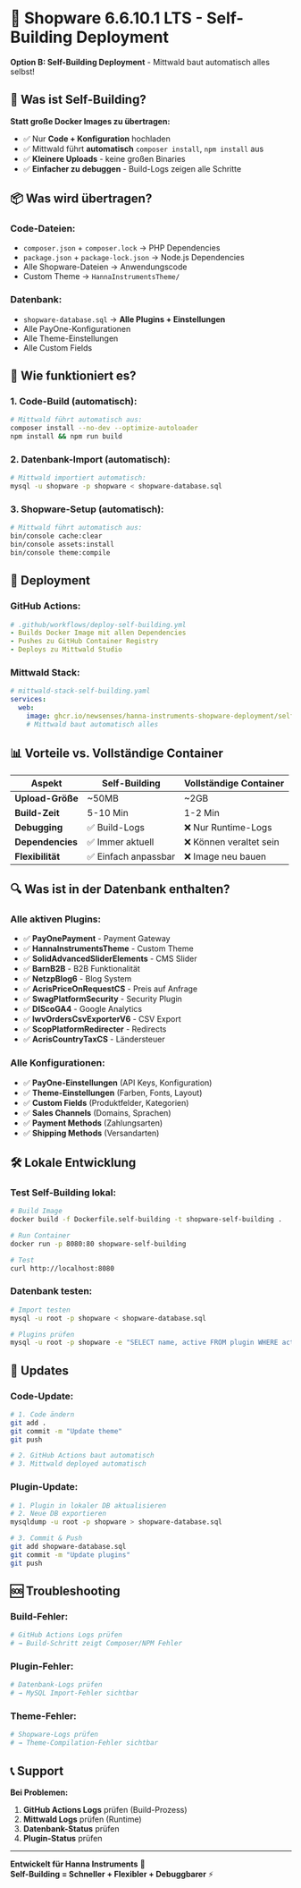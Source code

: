 # 🚀 Shopware 6.6.10.1 LTS - Self-Building Deployment

**Option B: Self-Building Deployment** - Mittwald baut automatisch alles selbst!

## 🎯 **Was ist Self-Building?**

**Statt große Docker Images zu übertragen:**
- ✅ Nur **Code + Konfiguration** hochladen
- ✅ Mittwald führt **automatisch** `composer install`, `npm install` aus
- ✅ **Kleinere Uploads** - keine großen Binaries
- ✅ **Einfacher zu debuggen** - Build-Logs zeigen alle Schritte

## 📦 **Was wird übertragen?**

### **Code-Dateien:**
- `composer.json` + `composer.lock` → PHP Dependencies
- `package.json` + `package-lock.json` → Node.js Dependencies  
- Alle Shopware-Dateien → Anwendungscode
- Custom Theme → `HannaInstrumentsTheme/`

### **Datenbank:**
- `shopware-database.sql` → **Alle Plugins + Einstellungen**
- Alle PayOne-Konfigurationen
- Alle Theme-Einstellungen
- Alle Custom Fields

## 🔧 **Wie funktioniert es?**

### **1. Code-Build (automatisch):**
```bash
# Mittwald führt automatisch aus:
composer install --no-dev --optimize-autoloader
npm install && npm run build
```

### **2. Datenbank-Import (automatisch):**
```bash
# Mittwald importiert automatisch:
mysql -u shopware -p shopware < shopware-database.sql
```

### **3. Shopware-Setup (automatisch):**
```bash
# Mittwald führt automatisch aus:
bin/console cache:clear
bin/console assets:install
bin/console theme:compile
```

## 🚀 **Deployment**

### **GitHub Actions:**
```yaml
# .github/workflows/deploy-self-building.yml
- Builds Docker Image mit allen Dependencies
- Pushes zu GitHub Container Registry
- Deploys zu Mittwald Studio
```

### **Mittwald Stack:**
```yaml
# mittwald-stack-self-building.yaml
services:
  web:
    image: ghcr.io/newsenses/hanna-instruments-shopware-deployment/self-building:latest
    # Mittwald baut automatisch alles
```

## 📊 **Vorteile vs. Vollständige Container**

| Aspekt | Self-Building | Vollständige Container |
|--------|---------------|------------------------|
| **Upload-Größe** | ~50MB | ~2GB |
| **Build-Zeit** | 5-10 Min | 1-2 Min |
| **Debugging** | ✅ Build-Logs | ❌ Nur Runtime-Logs |
| **Dependencies** | ✅ Immer aktuell | ❌ Können veraltet sein |
| **Flexibilität** | ✅ Einfach anpassbar | ❌ Image neu bauen |

## 🔍 **Was ist in der Datenbank enthalten?**

### **Alle aktiven Plugins:**
- ✅ **PayOnePayment** - Payment Gateway
- ✅ **HannaInstrumentsTheme** - Custom Theme
- ✅ **SolidAdvancedSliderElements** - CMS Slider
- ✅ **BarnB2B** - B2B Funktionalität
- ✅ **NetzpBlog6** - Blog System
- ✅ **AcrisPriceOnRequestCS** - Preis auf Anfrage
- ✅ **SwagPlatformSecurity** - Security Plugin
- ✅ **DIScoGA4** - Google Analytics
- ✅ **IwvOrdersCsvExporterV6** - CSV Export
- ✅ **ScopPlatformRedirecter** - Redirects
- ✅ **AcrisCountryTaxCS** - Ländersteuer

### **Alle Konfigurationen:**
- ✅ **PayOne-Einstellungen** (API Keys, Konfiguration)
- ✅ **Theme-Einstellungen** (Farben, Fonts, Layout)
- ✅ **Custom Fields** (Produktfelder, Kategorien)
- ✅ **Sales Channels** (Domains, Sprachen)
- ✅ **Payment Methods** (Zahlungsarten)
- ✅ **Shipping Methods** (Versandarten)

## 🛠️ **Lokale Entwicklung**

### **Test Self-Building lokal:**
```bash
# Build Image
docker build -f Dockerfile.self-building -t shopware-self-building .

# Run Container
docker run -p 8080:80 shopware-self-building

# Test
curl http://localhost:8080
```

### **Datenbank testen:**
```bash
# Import testen
mysql -u root -p shopware < shopware-database.sql

# Plugins prüfen
mysql -u root -p shopware -e "SELECT name, active FROM plugin WHERE active = 1;"
```

## 🔄 **Updates**

### **Code-Update:**
```bash
# 1. Code ändern
git add .
git commit -m "Update theme"
git push

# 2. GitHub Actions baut automatisch
# 3. Mittwald deployed automatisch
```

### **Plugin-Update:**
```bash
# 1. Plugin in lokaler DB aktualisieren
# 2. Neue DB exportieren
mysqldump -u root -p shopware > shopware-database.sql

# 3. Commit & Push
git add shopware-database.sql
git commit -m "Update plugins"
git push
```

## 🆘 **Troubleshooting**

### **Build-Fehler:**
```bash
# GitHub Actions Logs prüfen
# → Build-Schritt zeigt Composer/NPM Fehler
```

### **Plugin-Fehler:**
```bash
# Datenbank-Logs prüfen
# → MySQL Import-Fehler sichtbar
```

### **Theme-Fehler:**
```bash
# Shopware-Logs prüfen
# → Theme-Compilation-Fehler sichtbar
```

## 📞 **Support**

**Bei Problemen:**
1. **GitHub Actions Logs** prüfen (Build-Prozess)
2. **Mittwald Logs** prüfen (Runtime)
3. **Datenbank-Status** prüfen
4. **Plugin-Status** prüfen

---

**Entwickelt für Hanna Instruments** 🏢  
**Self-Building = Schneller + Flexibler + Debuggbarer** ⚡

